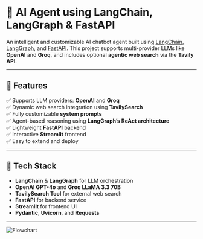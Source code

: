 # 🤖 AI Agent using LangChain, LangGraph & FastAPI

An intelligent and customizable AI chatbot agent built using [LangChain](https://www.langchain.com/), [LangGraph](https://github.com/langchain-ai/langgraph), and [FastAPI](https://fastapi.tiangolo.com/). This project supports multi-provider LLMs like **OpenAI** and **Groq**, and includes optional **agentic web search** via the **Tavily API**.

---

## 🧠 Features

✅ Supports LLM providers: **OpenAI** and **Groq**  
✅ Dynamic web search integration using **TavilySearch**  
✅ Fully customizable **system prompts**  
✅ Agent-based reasoning using **LangGraph’s ReAct architecture**  
✅ Lightweight **FastAPI** backend  
✅ Interactive **Streamlit** frontend  
✅ Easy to extend and deploy

---



## 🧰 Tech Stack

- **LangChain** & **LangGraph** for LLM orchestration
- **OpenAI GPT-4o** and **Groq LLaMA 3.3 70B**
- **TavilySearch Tool** for external web search
- **FastAPI** for backend service
- **Streamlit** for frontend UI
- **Pydantic**, **Uvicorn**, and **Requests**


---
![Flowchart](AI_Agent_Chatbot_multimodel/flowcharts.jpg)
